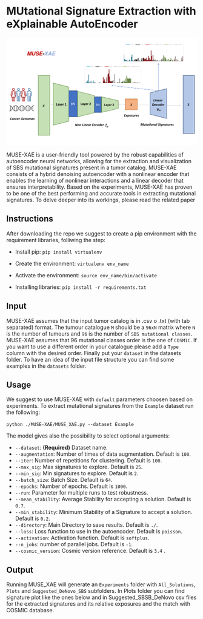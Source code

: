 # MUtational Signature Extraction with eXplainable AutoEncoder

![](Images/MUSE_XAE.png)

MUSE-XAE is a user-friendly tool powered by the robust capabilities of autoencoder neural networks, allowing for the extraction and visualization of SBS mutational signatures present in a tumor catalog. MUSE-XAE consists of a hybrid denoising autoencoder with a nonlinear encoder that enables the learning of nonlinear interactions and a linear decoder that ensures interpretability. Based on the experiments, MUSE-XAE has proven to be one of the best performing and accurate tools in extracting mutational signatures. To delve deeper into its workings, please read the related paper


## Instructions

After downloading the repo we suggest to create a pip environment with the requirement libraries, folliwing the step:

- Install pip:  `pip install virtualenv`

- Create the environment: `virtualenv env_name`

- Activate the environment: `source env_name/bin/activate`

- Installing libraries: `pip install -r requirements.txt`


## Input

MUSE-XAE assumes that the input tumor catalog is in .csv o .txt (with tab separated) format.
The tumour catalogue `M` should be a `96xN` matrix where `N` is the number of tumours and `96` is the number of `SBS mutational classes`.
MUSE-XAE assumes that 96 mutational classes order is the one of `COSMIC`. If you want to use a different order in your catalogue please add a `Type` column with the desired order.
Finally put your `dataset` in the datasets folder. To have an idea of the input file structure you can find some examples in the `datasets` folder. 

## Usage

We suggest to use MUSE-XAE with `default` parameters choosen based on experiments.
To extract mutational signatures from the `Example` dataset run the following:

`python ./MUSE-XAE/MUSE_XAE.py --dataset Example`

The model gives also the possibility to select optional arguments:

- `--dataset`: **(Required)** Dataset name.
- `--augmentation`: Number of times of data augmentation. Default is `100`.
- `--iter`: Number of repetitions for clustering. Default is `100`.
- `--max_sig`: Max signatures to explore. Default is `25`.
- `--min_sig`: Min signatures to explore. Default is `2`.
- `--batch_size`: Batch Size. Default is `64`.
- `--epochs`: Number of epochs. Default is `1000`.
- `--run`: Parameter for multiple runs to test robustness.
- `--mean_stability`: Average Stability for accepting a solution. Default is `0.7`.
- `--min_stability`: Minimum Stability of a Signature to accept a solution. Default is `0.2`.
- `--directory`: Main Directory to save results. Default is `./`.
- `--loss`: Loss function to use in the autoencoder. Default is `poisson`.
- `--activation`: Activation function. Default is `softplus`.
- `--n_jobs`: number of parallel jobs. Default is `-1`.
- `--cosmic_version`: Cosmic version reference. Default is `3.4` .


## Output

Running MUSE_XAE will generate an `Experiments` folder with `All_Solutions`, `Plots` and `Suggested_DeNovo_SBS` subfolders.
In Plots folder you can find signature plot like the ones below and in Suggested_SBSB_DeNovo csv files for the extracted signatures and its relative exposures 
and the match with COSMIC database.


